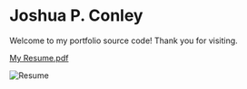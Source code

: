 # Joshua P. Conley

Welcome to my portfolio source code! Thank you for visiting.

[My Resume.pdf](https://github.com/jpcc0/port-review/files/10560392/My.Resume.pdf)

![Resume](https://user-images.githubusercontent.com/97537360/216132835-d1a4a36c-b6e6-4d23-9868-b20a25627f38.png)

